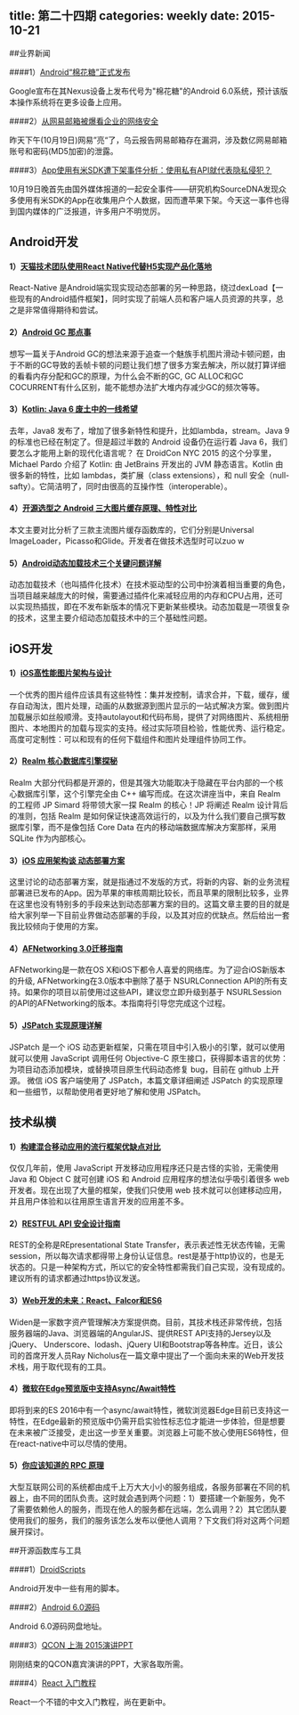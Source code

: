 title: 第二十四期
categories: weekly
date: 2015-10-21
---

##业界新闻

####1）[Android“棉花糖”正式发布](http://www.infoq.com/cn/news/2015/10/android-marshmallow-rollout?)

Google宣布在其Nexus设备上发布代号为"棉花糖"的Android 6.0系统，预计该版本操作系统将在更多设备上应用。

####2）[从网易邮箱被爆看企业的网络安全](http://mp.weixin.qq.com/s?__biz=MzA4NzA2NjcyMg%3D%3D&from=timeline&hmsr=toutiao.io&idx=1&isappinstalled=0&mid=400051549&scene=2&sn=816efa29b95cf6b686408a068e624e37&srcid=1020IxMBSVUmfnXg2qpx5PMO&utm_medium=toutiao.io&utm_source=toutiao.io)

昨天下午(10月19日)网易”亮“了，乌云报告网易邮箱存在漏洞，涉及数亿网易邮箱账号和密码(MD5加密)的泄露。

####3）[App使用有米SDK遭下架事件分析：使用私有API就代表隐私侵犯？](http://www.leiphone.com/news/201510/sh9qFDktkYtr4KgM.html)

10月19日晚首先由国外媒体报道的一起安全事件——研究机构SourceDNA发现众多使用有米SDK的App在收集用户个人数据，因而遭苹果下架。今天这一事件也得到国内媒体的广泛报道，许多用户不明觉厉。
## Android开发

#### 1）[天猫技术团队使用React Native代替H5实现产品化落地](http://mp.weixin.qq.com/s?__biz=MzA3Mjk1MjA4Nw%3D%3D&hmsr=toutiao.io&idx=1&mid=209278158&sn=0a6a12eeab5ed87973de055196eac5b8&utm_medium=toutiao.io&utm_source=toutiao.io)

React-Native 是Android端实现实现动态部署的另一种思路，绕过dexLoad【一些现有的Android插件框架】，同时实现了前端人员和客户端人员资源的共享，总之是非常值得期待和尝试。

#### 2）[Android GC 那点事](http://mp.weixin.qq.com/s?__biz=MzI1MTA1MzM2Nw%3D%3D&hmsr=toutiao.io&idx=1&mid=400021278&scene=0&sn=0e971807eb0e9dcc1a81853189a092f3&utm_medium=toutiao.io&utm_source=toutiao.io)

想写一篇关于Android GC的想法来源于追查一个魅族手机图片滑动卡顿问题，由于不断的GC导致的丢帧卡顿的问题让我们想了很多方案去解决，所以就打算详细的看看内存分配和GC的原理，为什么会不断的GC, GC ALLOC和GC COCURRENT有什么区别，能不能想办法扩大堆内存减少GC的频次等等。

#### 3）[Kotlin: Java 6 废土中的一线希望](https://realm.io/cn/news/droidcon-michael-pardo-kotlin/)

去年，Java8 发布了，增加了很多新特性和提升，比如lambda，stream。Java 9 的标准也已经在制定了。但是超过半数的 Android 设备仍在运行着 Java 6，我们要怎么才能用上新的现代化语言呢？
在 DroidCon NYC 2015 的这个分享里，Michael Pardo 介绍了 Kotlin: 由 JetBrains 开发出的 JVM 静态语言。Kotlin 由很多新的特性，比如 lambdas，类扩展（class extensions），和 null 安全（null-safty）。它简洁明了，同时由很高的互操作性（interoperable）。

#### 4）[开源选型之 Android 三大图片缓存原理、特性对比](http://mp.weixin.qq.com/s?__biz=MzAxNjI3MDkzOQ==&mid=400056342&idx=1&sn=894325d70f16a28bfe8d6a4da31ec304&scene=0&key=b410d3164f5f798eda36644a0f67c2008e6594a65627177d8b52c17cad4502dcd5092ab6b2f9ded318b37bb80dd8da36&ascene=0&uin=NTk4MzU3OTAw&devicetype=iMac+MacBookPro12%2C1+OSX+OSX+10.11+build(15A284)&version=11020201&pass_ticket=thTUpPLsZ0gvLJW41vViq6P5IbWMpcK2j%2FTZ0msEtpWe%2BtVdwKhwR80PZ9ZpOiqj)

本文主要对比分析了三款主流图片缓存函数库的，它们分别是Universal ImageLoader，Picasso和Glide。开发者在做技术选型时可以zuo w

#### 5）[Android动态加载技术三个关键问题详解](http://www.infoq.com/cn/articles/android-dynamic-loading)

动态加载技术（也叫插件化技术）在技术驱动型的公司中扮演着相当重要的角色，当项目越来越庞大的时候，需要通过插件化来减轻应用的内存和CPU占用，还可以实现热插拔，即在不发布新版本的情况下更新某些模块。动态加载是一项很复杂的技术，这里主要介绍动态加载技术中的三个基础性问题。

## iOS开发

#### 1）[iOS高性能图片架构与设计](http://mp.weixin.qq.com/s?__biz=MzI1MTA1MzM2Nw%3D%3D&hmsr=toutiao.io&idx=1&mid=207840007&scene=0&sn=ce09553e5774f5581c696b5e28f0c7e8&utm_medium=toutiao.io&utm_source=toutiao.io)

一个优秀的图片组件应该具有这些特性：集并发控制，请求合并，下载，缓存，缓存自动淘汰，图片处理，动画的从数据源到图片显示的一站式解决方案。做到图片加载展示如丝般顺滑。支持autolayout和代码布局，提供了对网络图片、系统相册图片、本地图片的加载与现实的支持。经过实际项目检验，性能优秀、运行稳定。高度可定制性：可以和现有的任何下载组件和图片处理组件协同工作。

#### 2）[Realm 核心数据库引擎探秘](https://realm.io/cn/news/jp-simard-realm-core-database-engine/)

Realm 大部分代码都是开源的，但是其强大功能取决于隐藏在平台内部的一个核心数据库引擎，这个引擎完全由 C++ 编写而成。在这次讲座当中，来自 Realm 的工程师 JP Simard 将带领大家一探 Realm 的核心！JP 将阐述 Realm 设计背后的准则，包括 Realm 是如何保证快速高效运行的，以及为什么我们要自己撰写数据库引擎，而不是像包括 Core Data 在内的移动端数据库解决方案那样，采用 SQLite 作为内部核心。

#### 3）[iOS 应用架构谈 动态部署方案](http://www.cocoachina.com/ios/20151019/13761.html)

这里讨论的动态部署方案，就是指通过不发版的方式，将新的内容、新的业务流程部署进已发布的App。因为苹果的审核周期比较长，而且苹果的限制比较多，业界在这里也没有特别多的手段来达到动态部署方案的目的。这篇文章主要的目的就是给大家列举一下目前业界做动态部署的手段，以及其对应的优缺点。然后给出一套我比较倾向于使用的方案。

#### 4）[AFNetworking 3.0迁移指南](http://www.jianshu.com/p/047463a7ce9b)

AFNetworking是一款在OS X和iOS下都令人喜爱的网络库。为了迎合iOS新版本的升级, AFNetworking在3.0版本中删除了基于 NSURLConnection API的所有支持。如果你的项目以前使用过这些API，建议您立即升级到基于 NSURLSession 的API的AFNetworking的版本。本指南将引导您完成这个过程。

#### 5）[JSPatch 实现原理详解](http://mp.weixin.qq.com/s?__biz=MzAwNDY1ODY2OQ%3D%3D&hmsr=toutiao.io&idx=1&mid=400011053&scene=0&sn=81ed095f6fb9f7a4345ff50285264be1&utm_medium=toutiao.io&utm_source=toutiao.io)

JSPatch 是一个 iOS 动态更新框架，只需在项目中引入极小的引擎，就可以使用就可以使用 JavaScript 调用任何 Objective-C 原生接口，获得脚本语言的优势：为项目动态添加模块，或替换项目原生代码动态修复 bug，目前在 github 上开源。
微信 iOS 客户端使用了 JSPatch，本篇文章详细阐述 JSPatch 的实现原理和一些细节，以帮助使用者更好地了解和使用 JSPatch。

## 技术纵横

#### 1）[构建混合移动应用的流行框架优缺点对比](http://www.oschina.net/translate/comparing-the-top-frameworks-for-building-hybrid-mobile-apps-1)

仅仅几年前，使用 JavaScript 开发移动应用程序还只是古怪的实验，无需使用 Java 和 Object C 就可创建 iOS 和 Android 应用程序的想法似乎吸引着很多 web 开发者。现在出现了大量的框架，使我们只使用 web 技术就可以创建移动应用，并且用户体验和以往用原生语言开发的应用差不多。

#### 2）[RESTFUL API 安全设计指南](http://drops.wooyun.org/web/9737?hmsr=toutiao.io&utm_medium=toutiao.io&utm_source=toutiao.io)

REST的全称是REpresentational State Transfer，表示表述性无状态传输，无需session，所以每次请求都得带上身份认证信息。rest是基于http协议的，也是无状态的。只是一种架构方式，所以它的安全特性都需我们自己实现，没有现成的。建议所有的请求都通过https协议发送。

#### 3）[Web开发的未来：React、Falcor和ES6](http://www.infoq.com/cn/news/2015/10/React-Falcor-ES6)

Widen是一家数字资产管理解决方案提供商。目前，其技术栈还非常传统，包括服务器端的Java、浏览器端的AngularJS、提供REST API支持的Jersey以及jQuery、 Underscore、lodash、jQuery UI和Bootstrap等各种库。近日，该公司的首席开发人员Ray Nicholus在一篇文章中提出了一个面向未来的Web开发技术栈，用于取代现有的工具。

#### 4）[微软在Edge预览版中支持Async/Await特性](http://www.infoq.com/cn/news/2015/10/async-await-javascript-edge)

即将到来的ES 2016中有一个async/await特性，微软浏览器Edge目前已支持这一特性，在Edge最新的预览版中仍需开启实验性标志位才能进一步体验，但是想要在未来被广泛接受，走出这一步至关重要。浏览器上可能不放心使用ES6特性，但在react-native中可以尽情的使用。

#### 5）[你应该知道的 RPC 原理](http://blog.jobbole.com/92290/?hmsr=toutiao.io&object_type=webpage&pos=1&url_type=39&utm_medium=toutiao.io&utm_source=toutiao.io)

大型互联网公司的系统都由成千上万大大小小的服务组成，各服务部署在不同的机器上，由不同的团队负责。这时就会遇到两个问题：1）要搭建一个新服务，免不了需要依赖他人的服务，而现在他人的服务都在远端，怎么调用？2）其它团队要使用我们的服务，我们的服务该怎么发布以便他人调用？下文我们将对这两个问题展开探讨。

##开源函数库与工具

####1）[DroidScripts](https://github.com/Juude/droidScripts)

Android开发中一些有用的脚本。

####2）[Android 6.0源码](http://pan.baidu.com/s/1bndnE8J)

Android 6.0源码网盘地址。

####3）[QCON 上海 2015演讲PPT](http://yun.baidu.com/share/home?uk=387674681#category/type=0)

刚刚结束的QCON嘉宾演讲的PPT，大家各取所需。

####4）[React 入门教程](https://github.com/hulufei/react-tutorial)

React一个不错的中文入门教程，尚在更新中。
